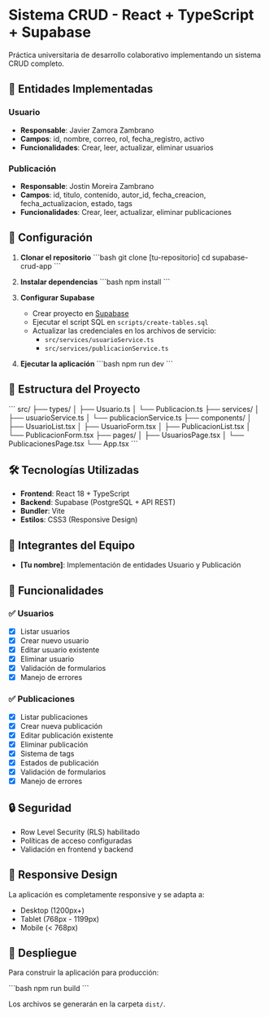 # Sistema CRUD - React + TypeScript + Supabase

Práctica universitaria de desarrollo colaborativo implementando un sistema CRUD completo.

## 🎯 Entidades Implementadas

### Usuario
- **Responsable**: Javier Zamora Zambrano
- **Campos**: id, nombre, correo, rol, fecha_registro, activo
- **Funcionalidades**: Crear, leer, actualizar, eliminar usuarios

### Publicación  
- **Responsable**: Jostin Moreira Zambrano
- **Campos**: id, titulo, contenido, autor_id, fecha_creacion, fecha_actualizacion, estado, tags
- **Funcionalidades**: Crear, leer, actualizar, eliminar publicaciones

## 🚀 Configuración

1. **Clonar el repositorio**
\`\`\`bash
git clone [tu-repositorio]
cd supabase-crud-app
\`\`\`

2. **Instalar dependencias**
\`\`\`bash
npm install
\`\`\`

3. **Configurar Supabase**
   - Crear proyecto en [Supabase](https://supabase.com)
   - Ejecutar el script SQL en `scripts/create-tables.sql`
   - Actualizar las credenciales en los archivos de servicio:
     - `src/services/usuarioService.ts`
     - `src/services/publicacionService.ts`

4. **Ejecutar la aplicación**
\`\`\`bash
npm run dev
\`\`\`

## 📁 Estructura del Proyecto

\`\`\`
src/
├── types/
│   ├── Usuario.ts
│   └── Publicacion.ts
├── services/
│   ├── usuarioService.ts
│   └── publicacionService.ts
├── components/
│   ├── UsuarioList.tsx
│   ├── UsuarioForm.tsx
│   ├── PublicacionList.tsx
│   └── PublicacionForm.tsx
├── pages/
│   ├── UsuariosPage.tsx
│   └── PublicacionesPage.tsx
└── App.tsx
\`\`\`

## 🛠 Tecnologías Utilizadas

- **Frontend**: React 18 + TypeScript
- **Backend**: Supabase (PostgreSQL + API REST)
- **Bundler**: Vite
- **Estilos**: CSS3 (Responsive Design)

## 👥 Integrantes del Equipo

- **[Tu nombre]**: Implementación de entidades Usuario y Publicación

## 📝 Funcionalidades

### ✅ Usuarios
- [x] Listar usuarios
- [x] Crear nuevo usuario
- [x] Editar usuario existente
- [x] Eliminar usuario
- [x] Validación de formularios
- [x] Manejo de errores

### ✅ Publicaciones
- [x] Listar publicaciones
- [x] Crear nueva publicación
- [x] Editar publicación existente
- [x] Eliminar publicación
- [x] Sistema de tags
- [x] Estados de publicación
- [x] Validación de formularios
- [x] Manejo de errores

## 🔒 Seguridad

- Row Level Security (RLS) habilitado
- Políticas de acceso configuradas
- Validación en frontend y backend

## 📱 Responsive Design

La aplicación es completamente responsive y se adapta a:
- Desktop (1200px+)
- Tablet (768px - 1199px)
- Mobile (< 768px)

## 🚀 Despliegue

Para construir la aplicación para producción:

\`\`\`bash
npm run build
\`\`\`

Los archivos se generarán en la carpeta `dist/`.
